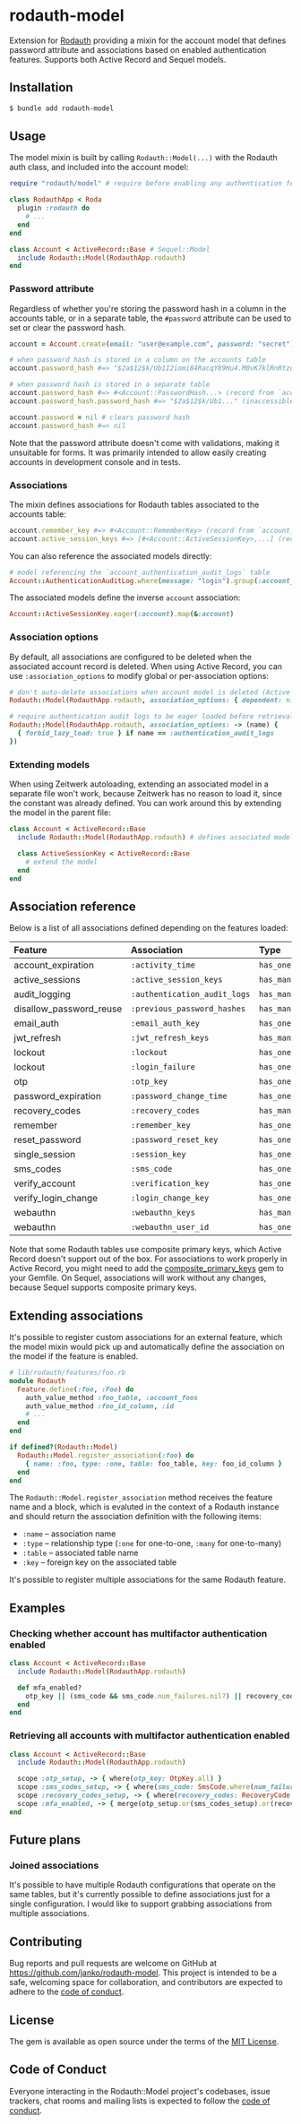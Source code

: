 # rodauth-model

Extension for [Rodauth] providing a mixin for the account model that defines password attribute and associations based on enabled authentication features. Supports both Active Record and Sequel models.

## Installation

```sh
$ bundle add rodauth-model
```

## Usage

The model mixin is built by calling `Rodauth::Model(...)` with the Rodauth auth class, and included into the account model:

```rb
require "rodauth/model" # require before enabling any authentication features

class RodauthApp < Roda
  plugin :rodauth do
    # ...
  end
end
```
```rb
class Account < ActiveRecord::Base # Sequel::Model
  include Rodauth::Model(RodauthApp.rodauth)
end
```

### Password attribute

Regardless of whether you're storing the password hash in a column in the accounts table, or in a separate table, the `#password` attribute can be used to set or clear the password hash.

```rb
account = Account.create(email: "user@example.com", password: "secret")

# when password hash is stored in a column on the accounts table
account.password_hash #=> "$2a$12$k/Ub1I2iomi84RacqY89Hu4.M0vK7klRnRtzorDyvOkVI.hKhkNw."

# when password hash is stored in a separate table
account.password_hash #=> #<Account::PasswordHash...> (record from `account_password_hashes` table)
account.password_hash.password_hash #=> "$2a$12$k/Ub1..." (inaccessible when using database authentication functions)

account.password = nil # clears password hash
account.password_hash #=> nil
```

Note that the password attribute doesn't come with validations, making it unsuitable for forms. It was primarily intended to allow easily creating accounts in development console and in tests.

### Associations

The mixin defines associations for Rodauth tables associated to the accounts table:

```rb
account.remember_key #=> #<Account::RememberKey> (record from `account_remember_keys` table)
account.active_session_keys #=> [#<Account::ActiveSessionKey>,...] (records from `account_active_session_keys` table)
```

You can also reference the associated models directly:

```rb
# model referencing the `account_authentication_audit_logs` table
Account::AuthenticationAuditLog.where(message: "login").group(:account_id)
```

The associated models define the inverse `account` association:

```rb
Account::ActiveSessionKey.eager(:account).map(&:account)
```

### Association options

By default, all associations are configured to be deleted when the associated account record is deleted. When using Active Record, you can use `:association_options` to modify global or per-association options:

```rb
# don't auto-delete associations when account model is deleted (Active Record)
Rodauth::Model(RodauthApp.rodauth, association_options: { dependent: nil })

# require authentication audit logs to be eager loaded before retrieval (Sequel)
Rodauth::Model(RodauthApp.rodauth, association_options: -> (name) {
  { forbid_lazy_load: true } if name == :authentication_audit_logs
})
```

### Extending models

When using Zeitwerk autoloading, extending an associated model in a separate file won't work, because Zeitwerk has no reason to load it, since the constant was already defined. You can work around this by extending the model in the parent file:

```rb
class Account < ActiveRecord::Base
  include Rodauth::Model(RodauthApp.rodauth) # defines associated models

  class ActiveSessionKey < ActiveRecord::Base
    # extend the model
  end
end
```

## Association reference

Below is a list of all associations defined depending on the features loaded:

| Feature                 | Association                  | Type       | Model                    | Table (default)                     |
| :------                 | :----------                  | :---       | :----                    | :----                               |
| account_expiration      | `:activity_time`             | `has_one`  | `ActivityTime`           | `account_activity_times`            |
| active_sessions         | `:active_session_keys`       | `has_many` | `ActiveSessionKey`       | `account_active_session_keys`       |
| audit_logging           | `:authentication_audit_logs` | `has_many` | `AuthenticationAuditLog` | `account_authentication_audit_logs` |
| disallow_password_reuse | `:previous_password_hashes`  | `has_many` | `PreviousPasswordHash`   | `account_previous_password_hashes`  |
| email_auth              | `:email_auth_key`            | `has_one`  | `EmailAuthKey`           | `account_email_auth_keys`           |
| jwt_refresh             | `:jwt_refresh_keys`          | `has_many` | `JwtRefreshKey`          | `account_jwt_refresh_keys`          |
| lockout                 | `:lockout`                   | `has_one`  | `Lockout`                | `account_lockouts`                  |
| lockout                 | `:login_failure`             | `has_one`  | `LoginFailure`           | `account_login_failures`            |
| otp                     | `:otp_key`                   | `has_one`  | `OtpKey`                 | `account_otp_keys`                  |
| password_expiration     | `:password_change_time`      | `has_one`  | `PasswordChangeTime`     | `account_password_change_times`     |
| recovery_codes          | `:recovery_codes`            | `has_many` | `RecoveryCode`           | `account_recovery_codes`            |
| remember                | `:remember_key`              | `has_one`  | `RememberKey`            | `account_remember_keys`             |
| reset_password          | `:password_reset_key`        | `has_one`  | `PasswordResetKey`       | `account_password_reset_keys`       |
| single_session          | `:session_key`               | `has_one`  | `SessionKey`             | `account_session_keys`              |
| sms_codes               | `:sms_code`                  | `has_one`  | `SmsCode`                | `account_sms_codes`                 |
| verify_account          | `:verification_key`          | `has_one`  | `VerificationKey`        | `account_verification_keys`         |
| verify_login_change     | `:login_change_key`          | `has_one`  | `LoginChangeKey`         | `account_login_change_keys`         |
| webauthn                | `:webauthn_keys`             | `has_many` | `WebauthnKey`            | `account_webauthn_keys`             |
| webauthn                | `:webauthn_user_id`          | `has_one`  | `WebauthnUserId`         | `account_webauthn_user_ids`         |

Note that some Rodauth tables use composite primary keys, which Active Record doesn't support out of the box. For associations to work properly in Active Record, you might need to add the [composite_primary_keys] gem to your Gemfile. On Sequel, associations will work without any changes, because Sequel supports composite primary keys.

## Extending associations

It's possible to register custom associations for an external feature, which the model mixin would pick up and automatically define the association on the model if the feature is enabled.

```rb
# lib/rodauth/features/foo.rb
module Rodauth
  Feature.define(:foo, :Foo) do
    auth_value_method :foo_table, :account_foos
    auth_value_method :foo_id_column, :id
    # ...
  end
end

if defined?(Rodauth::Model)
  Rodauth::Model.register_association(:foo) do
    { name: :foo, type: :one, table: foo_table, key: foo_id_column }
  end
end
```

The `Rodauth::Model.register_association` method receives the feature name and a block, which is evaluted in the context of a Rodauth instance and should return the association definition with the following items:

* `:name` – association name
* `:type` – relationship type (`:one` for one-to-one, `:many` for one-to-many)
* `:table` – associated table name
* `:key` – foreign key on the associated table

It's possible to register multiple associations for the same Rodauth feature.

## Examples

### Checking whether account has multifactor authentication enabled

```rb
class Account < ActiveRecord::Base
  include Rodauth::Model(RodauthApp.rodauth)

  def mfa_enabled?
    otp_key || (sms_code && sms_code.num_failures.nil?) || recovery_codes.any?
  end
end
```

### Retrieving all accounts with multifactor authentication enabled

```rb
class Account < ActiveRecord::Base
  include Rodauth::Model(RodauthApp.rodauth)

  scope :otp_setup, -> { where(otp_key: OtpKey.all) }
  scope :sms_codes_setup, -> { where(sms_code: SmsCode.where(num_failures: nil)) }
  scope :recovery_codes_setup, -> { where(recovery_codes: RecoveryCode.all) }
  scope :mfa_enabled, -> { merge(otp_setup.or(sms_codes_setup).or(recovery_codes_setup)) }
end
```

## Future plans

### Joined associations

It's possible to have multiple Rodauth configurations that operate on the same tables, but it's currently possible to define associations just for a single configuration. I would like to support grabbing associations from multiple associations.

## Contributing

Bug reports and pull requests are welcome on GitHub at https://github.com/janko/rodauth-model. This project is intended to be a safe, welcoming space for collaboration, and contributors are expected to adhere to the [code of conduct](https://github.com/janko/rodauth-model/blob/main/CODE_OF_CONDUCT.md).

## License

The gem is available as open source under the terms of the [MIT License](https://opensource.org/licenses/MIT).

## Code of Conduct

Everyone interacting in the Rodauth::Model project's codebases, issue trackers, chat rooms and mailing lists is expected to follow the [code of conduct](https://github.com/janko/rodauth-model/blob/main/CODE_OF_CONDUCT.md).

[Rodauth]: https://rodauth.jeremyevans.net
[composite_primary_keys]: https://github.com/composite-primary-keys/composite_primary_keys
